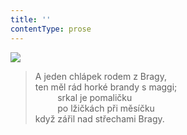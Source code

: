 ```yaml
---
title: ''
contentType: prose
---
```


![](../Images/033.jpg)

> A jeden chlápek rodem z Bragy,  
> ten měl rád horké brandy s maggi;  
>          srkal je pomaličku  
>          po lžičkách při měsíčku  
> když zářil nad střechami Bragy.
